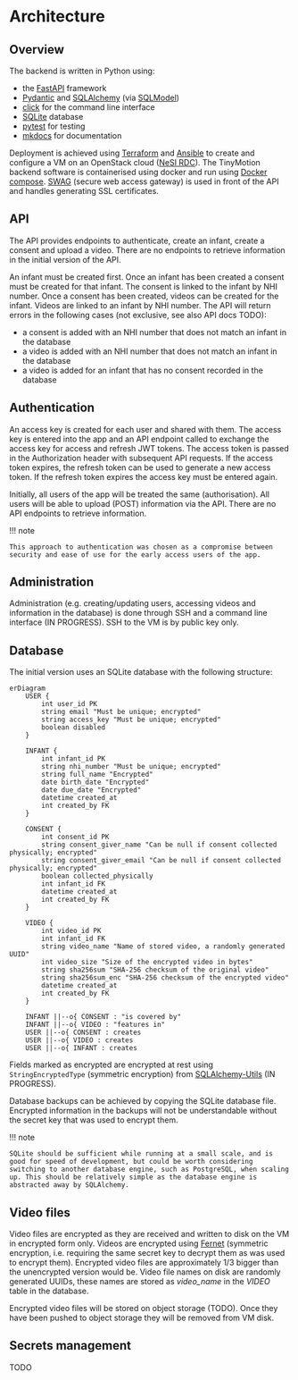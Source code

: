 # Architecture

## Overview

The backend is written in Python using:

- the [FastAPI](https://fastapi.tiangolo.com/) framework
- [Pydantic](https://docs.pydantic.dev/latest/) and [SQLAlchemy](https://www.sqlalchemy.org/) (via [SQLModel](https://sqlmodel.tiangolo.com/))
- [click](https://click.palletsprojects.com/) for the command line interface
- [SQLite](https://www.sqlite.org/) database
- [pytest](https://docs.pytest.org/) for testing
- [mkdocs](https://www.mkdocs.org/) for documentation

Deployment is achieved using [Terraform](https://www.terraform.io/) and [Ansible](https://www.ansible.com/) to create and configure a VM on an OpenStack cloud ([NeSI RDC](https://support.cloud.nesi.org.nz/)). The TinyMotion backend software is containerised using docker and run using [Docker compose](https://docs.docker.com/compose/). [SWAG](https://docs.linuxserver.io/general/swag/) (secure web access gateway) is used in front of the API and handles generating SSL certificates.

## API

The API provides endpoints to authenticate, create an infant, create a consent and upload a video. There are no endpoints to retrieve information in the initial version of the API.

An infant must be created first. Once an infant has been created a consent must be created for that infant. The consent is linked to the infant by NHI number. Once a consent has been created, videos can be created for the infant. Videos are linked to an infant by NHI number. The API will return errors in the following cases (not exclusive, see also API docs TODO):

- a consent is added with an NHI number that does not match an infant in the database
- a video is added with an NHI number that does not match an infant in the database
- a video is added for an infant that has no consent recorded in the database

## Authentication

An access key is created for each user and shared with them. The access key is entered into the app and an API endpoint called to exchange the access key for access and refresh JWT tokens. The access token is passed in the Authorization header with subsequent API requests. If the access token expires, the refresh token can be used to generate a new access token. If the refresh token expires the access key must be entered again.

Initially, all users of the app will be treated the same (authorisation). All users will be able to upload (POST) information via the API. There are no API endpoints to retrieve information.

!!! note

    This approach to authentication was chosen as a compromise between security and ease of use for the early access users of the app.

## Administration

Administration (e.g. creating/updating users, accessing videos and information in the database) is done through SSH and a command line interface (IN PROGRESS). SSH to the VM is by public key only.

## Database

The initial version uses an SQLite database with the following structure:

```mermaid
erDiagram
    USER {
        int user_id PK
        string email "Must be unique; encrypted"
        string access_key "Must be unique; encrypted"
        boolean disabled
    }

    INFANT {
        int infant_id PK
        string nhi_number "Must be unique; encrypted"
        string full_name "Encrypted"
        date birth_date "Encrypted"
        date due_date "Encrypted"
        datetime created_at
        int created_by FK
    }

    CONSENT {
        int consent_id PK
        string consent_giver_name "Can be null if consent collected physically; encrypted"
        string consent_giver_email "Can be null if consent collected physically; encrypted"
        boolean collected_physically
        int infant_id FK
        datetime created_at
        int created_by FK
    }

    VIDEO {
        int video_id PK
        int infant_id FK
        string video_name "Name of stored video, a randomly generated UUID"
        int video_size "Size of the encrypted video in bytes"
        string sha256sum "SHA-256 checksum of the original video"
        string sha256sum_enc "SHA-256 checksum of the encrypted video"
        datetime created_at
        int created_by FK
    }

    INFANT ||--o{ CONSENT : "is covered by"
    INFANT ||--o{ VIDEO : "features in"
    USER ||--o{ CONSENT : creates
    USER ||--o{ VIDEO : creates
    USER ||--o{ INFANT : creates

```

Fields marked as encrypted are encrypted at rest using `StringEncryptedType` (symmetric encryption) from [SQLAlchemy-Utils](https://sqlalchemy-utils.readthedocs.io/en/latest/data_types.html) (IN PROGRESS).

Database backups can be achieved by copying the SQLite database file. Encrypted information in the backups will not be understandable without the secret key that was used to encrypt them.

!!! note
    
    SQLite should be sufficient while running at a small scale, and is good for speed of development, but could be worth considering switching to another database engine, such as PostgreSQL, when scaling up. This should be relatively simple as the database engine is abstracted away by SQLAlchemy.


## Video files

Video files are encrypted as they are received and written to disk on the VM in encrypted form only. Videos are encrypted using [Fernet](https://cryptography.io/en/latest/fernet/) (symmetric encryption, i.e. requiring the same secret key to decrypt them as was used to encrypt them). Encrypted video files are approximately 1/3 bigger than the unencrypted version would be. Video file names on disk are randomly generated UUIDs, these names are stored as *video_name* in the *VIDEO* table in the database.

Encrypted video files will be stored on object storage (TODO). Once they have been pushed to object storage they will be removed from VM disk.

## Secrets management

TODO
